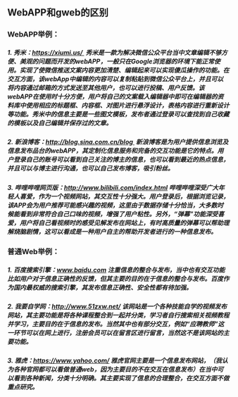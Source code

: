 ## WebAPP和gweb的区别
### WebAPP举例：
##### 1. 秀米：https://xiumi.us/  秀米是一款为解决微信公众平台当中文章编辑不够方便、美观的问题而开发的webAPP，一般只在Google浏览器的环境下能正常使用。实现了使微信推送文案内容更加清楚、编辑起来可以实现傻瓜操作的功能。在交互方面，该webApp中编辑的内容可以复制粘贴到微信公众平台上，并且可以将内容通过邮箱的方式发送至其他用户，也可以进行投稿、用户反馈。该webAPP在使用时十分方便，用户将自己的文案载入编辑器中即可在编辑器的资料库中使用相应的标题框、内容框、对图片进行悬浮设计，表格内容进行重新设计等功能。秀米中的信息主要是一些图文模板，发布者通过登录可以查找到自己收藏的模板以及自己编辑并保存过的文章。
##### 2. 新浪博客：http://blog.sina.com.cn/blog  新浪博客是为用户提供信息浏览及信息发布品台的webAPP，其定制化信息服务和完备的交互功能是它的特点。用户登录自己的账号可以看到自己关注的博主的信息，也可以看到最近的热点信息，并且可以与博主进行沟通，也可以自己发布博客，吸引粉丝。
##### 3. 哔哩哔哩网页版：http://www.bilibili.com/index.html 哔哩哔哩深受广大年轻人喜爱，作为一个视频网站，其交互性十分强大。用户登录后，根据浏览记录，该APP会为用户推荐可能感兴趣的视频，这里由于数据存储十分恰当，大多数时候能看到非常符合自己口味的视频，增强了用户粘性。另外，“弹幕”功能深受喜爱，用户将自己看视频时的感受见解发布在网站上，有时高质量的弹幕可以帮助理解烧脑剧情，这可以看成是一种用户自主的帮助开发者进行的一种信息发布。
### 普通Web举例：
##### 1. 百度搜索引擎：www.baidu.com 注重信息的整合与发布，当中也有交互功能比如用户对于信息正确性的反馈，但其主要的目的在于信息的整合与发布。百度作为国内最权威的搜索引擎，其发布信息正确性、安全性都有待加强。
##### 2. 我要自学网：http://www.51zxw.net/ 该网站是一个各种技能自学的视频发布网站，其主要功能是将各种课程整合到一起并分类，学习者自行搜索相关视频教程并学习，主要目的在于信息的发布。当然其中也有部分交互，例如“应聘教师”这一环节可以在网上进行，注册会员可以在留言区进行留言，当然这不是该网站的主要功能。
##### 3. 雅虎：https://www.yahoo.com/ 雅虎官网主要是一个信息发布网站，（我认为各种官网都可以看做普通web，因为主要目的不在交互在信息发布）在当中可以看到各种新闻，分类十分明确。其主要实现了信息的合理整合，在交互方面不做重点研究。
